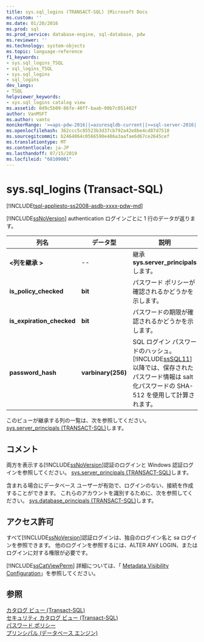 ```yaml
---
title: sys.sql_logins (TRANSACT-SQL) |Microsoft Docs
ms.custom: ''
ms.date: 01/20/2016
ms.prod: sql
ms.prod_service: database-engine, sql-database, pdw
ms.reviewer: ''
ms.technology: system-objects
ms.topic: language-reference
f1_keywords:
- sys.sql_logins_TSQL
- sql_logins_TSQL
- sys.sql_logins
- sql_logins
dev_langs:
- TSQL
helpviewer_keywords:
- sys.sql_logins catalog view
ms.assetid: 0d9c5b09-86fe-40ff-baab-00b7c051402f
author: VanMSFT
ms.author: vanto
monikerRange: '>=aps-pdw-2016||=azuresqldb-current||>=sql-server-2016||=sqlallproducts-allversions||>=sql-server-linux-2017||=azuresqldb-mi-current'
ms.openlocfilehash: 362ccc5c85523b3d37cb792a42e8be4cd87d7510
ms.sourcegitcommit: b2464064c0566590e486a3aafae6d67ce2645cef
ms.translationtype: MT
ms.contentlocale: ja-JP
ms.lasthandoff: 07/15/2019
ms.locfileid: "68109001"
---
```

# <a name="syssqllogins-transact-sql"></a>sys.sql_logins (Transact-SQL)
[!INCLUDE[tsql-appliesto-ss2008-asdb-xxxx-pdw-md](../../includes/tsql-appliesto-ss2008-asdb-xxxx-pdw-md.md)]

  [!INCLUDE[ssNoVersion](../../includes/ssnoversion-md.md)] authentication ログインごとに 1 行のデータが返ります。  
  
|列名|データ型|説明|  
|-----------------|---------------|-----------------|  
|**\<列を継承 >**|--|継承**sys.server_principals**します。|  
|**is_policy_checked**|**bit**|パスワード ポリシーが確認されるかどうかを示します。|  
|**is_expiration_checked**|**bit**|パスワードの期限が確認されるかどうかを示します。|  
|**password_hash**|**varbinary(256)**|SQL ログイン パスワードのハッシュ。 [!INCLUDE[ssSQL11](../../includes/sssql11-md.md)] 以降では、保存されたパスワード情報は salt 化パスワードの SHA-512 を使用して計算されます。|  
  
 このビューが継承する列の一覧は、次を参照してください。 [sys.server_principals &#40;TRANSACT-SQL&#41;](../../relational-databases/system-catalog-views/sys-server-principals-transact-sql.md)します。  
  
## <a name="remarks"></a>コメント  
 両方を表示する[!INCLUDE[ssNoVersion](../../includes/ssnoversion-md.md)]認証のログインと Windows 認証ログインを参照してください。 [sys.server_principals &#40;TRANSACT-SQL&#41;](../../relational-databases/system-catalog-views/sys-server-principals-transact-sql.md)します。  
  
 含まれる場合にデータベース ユーザーが有効で、ログインのない、接続を作成することができます。 これらのアカウントを識別するために、次を参照してください。 [sys.database_principals &#40;TRANSACT-SQL&#41;](../../relational-databases/system-catalog-views/sys-database-principals-transact-sql.md)します。  
  
## <a name="permissions"></a>アクセス許可  
 すべて[!INCLUDE[ssNoVersion](../../includes/ssnoversion-md.md)]認証ログインは、独自のログイン名と sa ログインを参照できます。 他のログインを参照するには、ALTER ANY LOGIN、またはログインに対する権限が必要です。  
  
 [!INCLUDE[ssCatViewPerm](../../includes/sscatviewperm-md.md)] 詳細については、「 [Metadata Visibility Configuration](../../relational-databases/security/metadata-visibility-configuration.md)」を参照してください。  
  
## <a name="see-also"></a>参照  
 [カタログ ビュー &#40;Transact-SQL&#41;](../../relational-databases/system-catalog-views/catalog-views-transact-sql.md)   
 [セキュリティ カタログ ビュー &#40;Transact-SQL&#41;](../../relational-databases/system-catalog-views/security-catalog-views-transact-sql.md)   
 [パスワード ポリシー](../../relational-databases/security/password-policy.md)   
 [プリンシパル &#40;データベース エンジン&#41;](../../relational-databases/security/authentication-access/principals-database-engine.md)  
  
  
